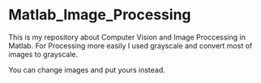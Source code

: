 # Matlab_Image_Processing
This is my repository about Computer Vision and Image Proccessing in Matlab.
For Processing more easily I used grayscale and convert most of images to grayscale.

You can change images and put yours instead.

